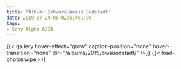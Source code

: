 ```yaml
---
title: "Album: Schwarz-Weiss Südstadt"
date: 2019-07-24T08:02:51+01:00
tags:
- Sony Alpha 6300
---
```



{{< gallery hover-effect="grow" caption-position="none" hover-transition="none" dir="/albums/2019/bwsuedstadt/" />}}
{{< load-photoswipe >}}

